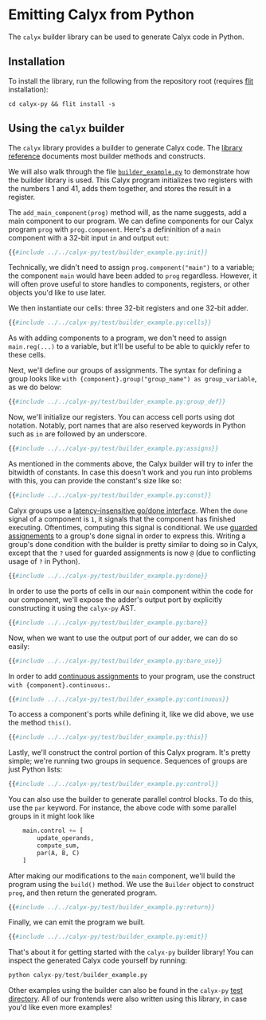 # Emitting Calyx from Python

The `calyx` builder library can be used to generate Calyx code in Python.
## Installation

To install the library, run the following from the repository root (requires
[flit][] installation):

```
cd calyx-py && flit install -s
```

## Using the `calyx` builder

The `calyx` library provides a builder to generate Calyx code. The [library reference][ref] documents most builder methods and constructs.

We will also walk through the file [`builder_example.py`][example] to demonstrate how the builder library is used. This Calyx program initializes two registers with the numbers 1 and 41, adds them together, and stores the result in a register.

The `add_main_component(prog)` method will, as the name suggests, add a main component to our program. We can define components for our Calyx program `prog` with `prog.component`. Here's a defininition of a `main` component with a 32-bit input `in` and output `out`:

```python
{{#include ../../calyx-py/test/builder_example.py:init}}
```

Technically, we didn't need to assign `prog.component("main")` to a variable; the component `main` would have been added to `prog` regardless. However, it will often prove useful to store handles to components, registers, or other objects you'd like to use later.

We then instantiate our cells: three 32-bit registers and one 32-bit adder.

```python
{{#include ../../calyx-py/test/builder_example.py:cells}}
```

As with adding components to a program, we don't need to assign `main.reg(...)` to a variable, but it'll be useful to be able to quickly refer to these cells.

Next, we'll define our groups of assignments. The syntax for defining a group looks like `with {component}.group("group_name") as group_variable`, as we do below:

```python
{{#include ../../calyx-py/test/builder_example.py:group_def}}
```

Now, we'll initialize our registers. You can access cell ports using dot notation. Notably, port names that are also reserved keywords in Python such as `in` are followed by an underscore.

```python
{{#include ../../calyx-py/test/builder_example.py:assigns}}
```

As mentioned in the comments above, the Calyx builder will try to infer the bitwidth of constants. In case this doesn't work and you run into problems with this, you can provide the constant's size like so:

```python
{{#include ../../calyx-py/test/builder_example.py:const}}
```

Calyx groups use a [latency-insensitive go/done interface][godone]. When the `done` signal of a component is `1`, it signals that the component has finished executing. Oftentimes, computing this signal is conditional. We use [guarded assignements][guarded] to a group's done signal in order to express this. Writing a group's done condition with the builder is pretty similar to doing so in Calyx, except that the `?` used for guarded assignments is now `@` (due to conflicting usage of `?` in Python).

```python
{{#include ../../calyx-py/test/builder_example.py:done}}
```

In order to use the ports of cells in our `main` component within the code for our component, we'll expose the adder's output port by explicitly constructing it using the `calyx-py` AST.

```python
{{#include ../../calyx-py/test/builder_example.py:bare}}
```

Now, when we want to use the output port of our adder, we can do so easily:

```python
{{#include ../../calyx-py/test/builder_example.py:bare_use}}
```

In order to add [continuous assignments][cont] to your program, use the construct `with {component}.continuous:`.

```python
{{#include ../../calyx-py/test/builder_example.py:continuous}}
```

To access a component's ports while defining it, like we did above, we use the method `this()`.

```python
{{#include ../../calyx-py/test/builder_example.py:this}}
```

Lastly, we'll construct the control portion of this Calyx program. It's pretty simple; we're running two groups in sequence. Sequences of groups are just Python lists:

```python
{{#include ../../calyx-py/test/builder_example.py:control}}
```

You can also use the builder to generate parallel control blocks. To do this, use the `par` keyword. For instance, the above code with some parallel groups in it might look like

```python
    main.control += [
        update_operands,
        compute_sum,
        par(A, B, C)
    ]
```

After making our modifications to the `main` component, we'll build the program using the `build()` method. We use the `Builder` object to construct `prog`, and then return the generated program.

```python
{{#include ../../calyx-py/test/builder_example.py:return}}
```

Finally, we can emit the program we built.

```python
{{#include ../../calyx-py/test/builder_example.py:emit}}
```

That's about it for getting started with the `calyx-py` builder library! You can inspect the generated Calyx code yourself by running:

```python
python calyx-py/test/builder_example.py
```

Other examples using the builder can also be found in the `calyx-py` [test directory][test]. All of our frontends were also written using this library, in case you'd like even more examples!

[cont]: ../lang/ref.md#continuous-assignments
[example]: https://github.com/cucapra/calyx/blob/master/calyx-py/test/builder_example.py
[flit]: https://flit.readthedocs.io/en/latest/
[godone]: ..lang/ref.md#the-go-done-interface
[guarded]: ../lang/ref.md#guarded-assignments
[ref]: ref.md
[test]: https://github.com/cucapra/calyx/tree/master/calyx-py/test/
